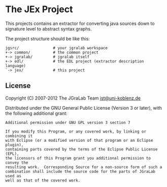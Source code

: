 # The JEx Project

This projects contains an extractor for converting java sources down to
signature level to abstract syntax graphs.

The project structure should be like this:

    jgsrc/               # your jgralab workspace
    +-> common/          # the common project
    +-> jgralab/         # jgralab itself
    +-> edl/             # the EDL project (extractor description language)
    `-> jex/             # this project

## License

Copyright (C) 2007-2012 The JGraLab Team <ist@uni-koblenz.de>

Distributed under the GNU General Public License (Version 3 or later), with the
following additional grant:

    Additional permission under GNU GPL version 3 section 7

    If you modify this Program, or any covered work, by linking or combining it
    with Eclipse (or a modified version of that program or an Eclipse plugin),
    containing parts covered by the terms of the Eclipse Public License (EPL),
    the licensors of this Program grant you additional permission to convey the
    resulting work.  Corresponding Source for a non-source form of such a
    combination shall include the source code for the parts of JGraLab used as
    well as that of the covered work.


<!-- Local Variables:        -->
<!-- mode: markdown          -->
<!-- indent-tabs-mode: nil   -->
<!-- End:                    -->
